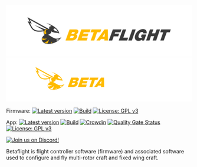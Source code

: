 ![Betaflight](images/bf_logo.svg#gh-light-mode-only)
![Betaflight](images/bf_logo_dark.svg#gh-dark-mode-only)

Firmware: [![Latest version](https://img.shields.io/github/v/release/betaflight/betaflight)](https://github.com/betaflight/betaflight/releases) 
[![Build](https://img.shields.io/github/actions/workflow/status/betaflight/betaflight/push.yml?branch=master)](https://github.com/betaflight/betaflight/actions/workflows/push.yml) 
[![License: GPL v3](https://img.shields.io/badge/License-GPLv3-blue.svg)](https://www.gnu.org/licenses/gpl-3.0)

App: [![Latest version](https://img.shields.io/github/v/release/betaflight/betaflight-configurator)](https://github.com/betaflight/betaflight-configurator/releases)
[![Build](https://img.shields.io/github/actions/workflow/status/betaflight/betaflight-configurator/deploy.yml?branch=master)](https://github.com/betaflight/betaflight-configurator/actions/workflows/deploy.yml)
[![Crowdin](https://d322cqt584bo4o.cloudfront.net/betaflight-configurator/localized.svg)](https://crowdin.com/project/betaflight-configurator)
[![Quality Gate Status](https://sonarcloud.io/api/project_badges/measure?project=betaflight_betaflight-configurator&metric=alert_status)](https://sonarcloud.io/dashboard?id=betaflight_betaflight-configurator)
[![License: GPL v3](https://img.shields.io/badge/License-GPLv3-blue.svg)](https://www.gnu.org/licenses/gpl-3.0)

[![Join us on Discord!](https://img.shields.io/discord/868013470023548938)](https://discord.gg/n4E6ak4u3c)

Betaflight is flight controller software (firmware) and associated software used to configure and fly multi-rotor craft and fixed wing craft.
